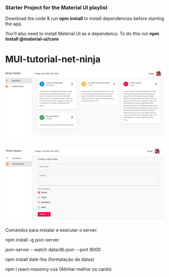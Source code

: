### Starter Project for the Material UI playlist

Download the code & run **npm install** to install dependencies before starting the app.

You'll also need to install Material UI as a dependency. To do this run **npm install @material-ui/core**
# MUI-tutorial-net-ninja

![Minhas Notas](/public/myNotes.png)

![Crear Notas](/public/createNotes.png)

Comandos para instalar e executar o server:

npm install -g json-server 

json-server --watch data/db.json --port 8000

npm install date-fns (formatação de datas)

npm i react-masonry-css (Alinhar melhor os cards)
